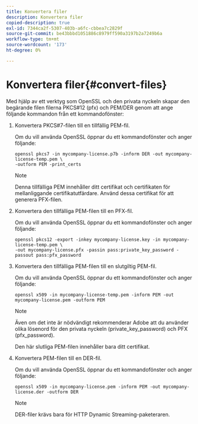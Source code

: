 ```yaml
---
title: Konvertera filer
description: Konvertera filer
copied-description: true
exl-id: 7344ca2f-5307-403b-a6fc-cbbea7c2829f
source-git-commit: be43bbbd1051886c8979ff590a3197b2a7249b6a
workflow-type: tm+mt
source-wordcount: '173'
ht-degree: 0%

---
```


# Konvertera filer{#convert-files}

Med hjälp av ett verktyg som OpenSSL och den privata nyckeln skapar den begärande filen filerna PKCS#12 (pfx) och PEM/DER genom att ange följande kommandon från ett kommandofönster:

1. Konvertera PKCS#7-filen till en tillfällig PEM-fil.

   Om du vill använda OpenSSL öppnar du ett kommandofönster och anger följande:

   ```
   openssl pkcs7 -in mycompany-license.p7b -inform DER -out mycompany-license-temp.pem \ 
   -outform PEM -print_certs 
   ```

   >[!NOTE]
   >
   >Denna tillfälliga PEM innehåller ditt certifikat och certifikaten för mellanliggande certifikatutfärdare. Använd dessa certifikat för att generera PFX-filen.

1. Konvertera den tillfälliga PEM-filen till en PFX-fil.

   Om du vill använda OpenSSL öppnar du ett kommandofönster och anger följande:

   ```
   openssl pkcs12 -export -inkey mycompany-license.key -in mycompany-license-temp.pem \ 
   -out mycompany-license.pfx -passin pass:private_key_password -passout pass:pfx_password 
   ```

1. Konvertera den tillfälliga PEM-filen till en slutgiltig PEM-fil.

   Om du vill använda OpenSSL öppnar du ett kommandofönster och anger följande:

   ```
   openssl x509 -in mycompany-license-temp.pem -inform PEM -out mycompany-license.pem -outform PEM 
   ```

   >[!NOTE]
   >
   >Även om det inte är nödvändigt rekommenderar Adobe att du använder olika lösenord för den privata nyckeln (private_key_password) och PFX (pfx_password).

   Den här slutliga PEM-filen innehåller bara ditt certifikat.

1. Konvertera PEM-filen till en DER-fil.

   Om du vill använda OpenSSL öppnar du ett kommandofönster och anger följande:

   ```
   openssl x509 -in mycompany-license.pem -inform PEM -out mycompany-license.der -outform DER 
   ```

   >[!NOTE]
   >
   >DER-filer krävs bara för HTTP Dynamic Streaming-paketeraren.
